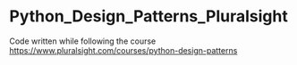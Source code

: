 # Python_Design_Patterns_Pluralsight
Code written while following the course https://www.pluralsight.com/courses/python-design-patterns
